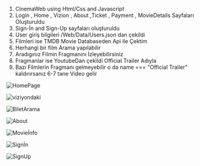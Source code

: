 1. CinemaWeb using Html/Css and Javascript
2. Login , Home , Vizion , About ,Ticket , Payment , MovieDetails Sayfaları Oluşturuldu
3. Sign-İn and Sign-Up sayfaları oluşturuldu
4. User giriş bilgileri /Web/Data/Users.json dan çekildi
5. Filmleri ise TMDB Movie Databaseden Api ile Çektim
6. Herhangi bir film Arama yapılabilir
7. Aradıgınız Filmin Fragmanını İzleyebilirsiniz
8. Fragmanlar ise YoutubeDan çekildi Official Trailer Adıyla
9. Bazı Filmlerin Fragmanı gelmeyebilir o da name === "Official Trailer" kaldırırsanız 6-7 tane Video gelir

![HomePage](https://user-images.githubusercontent.com/92122363/189908013-019aae39-9d58-4aa6-8edc-33a8f0546d24.png)

![viziyondaki](https://user-images.githubusercontent.com/92122363/189908092-4c7b97fb-3a0d-4c73-892d-69b5227b88c4.png)

![BiletArama](https://user-images.githubusercontent.com/92122363/189908135-2202d4be-a072-4630-a273-9566f4a5cc17.jpg)

![About](https://user-images.githubusercontent.com/92122363/189908236-29b7bd3f-5d01-47ab-bc9b-0e0f725d0ead.png)

![Movieİnfo](https://user-images.githubusercontent.com/92122363/189908153-4e776264-fd14-4717-bf5e-9f31c42d5344.png)

![Signİn](https://user-images.githubusercontent.com/92122363/189908191-bc8ff799-c00a-400a-a4d3-36392cc649f0.png)

![SignUp](https://user-images.githubusercontent.com/92122363/189908209-da47c79e-1a11-48f0-ba85-19af5b778d61.png)


